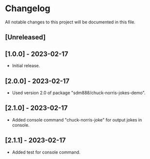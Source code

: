 # Changelog

All notable changes to this project will be documented in this file.

## [Unreleased]

## [1.0.0] - 2023-02-17
- Initial release.

## [2.0.0] - 2023-02-17
- Used version 2.0 of package "sdm888/chuck-norris-jokes-demo".

## [2.1.0] - 2023-02-17
- Added console command "chuck-norris-joke" for output jokes in console.

## [2.1.1] - 2023-02-17
- Added test for console command.